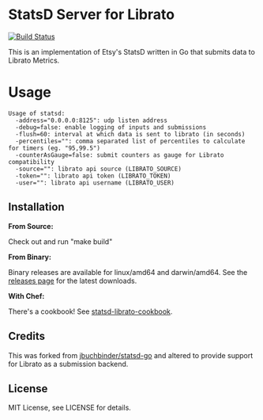 # StatsD Server for Librato

[![Build Status](https://secure.travis-ci.org/jcoene/statsd-librato.png?branch=master)](http://travis-ci.org/jcoene/statsd-librato)

This is an implementation of Etsy's StatsD written in Go that submits data to Librato Metrics.

# Usage

```
Usage of statsd:
  -address="0.0.0.0:8125": udp listen address
  -debug=false: enable logging of inputs and submissions
  -flush=60: interval at which data is sent to librato (in seconds)
  -percentiles="": comma separated list of percentiles to calculate for timers (eg. "95,99.5")
  -counterAsGauge=false: submit counters as gauge for Librato compatibility
  -source="": librato api source (LIBRATO_SOURCE)
  -token="": librato api token (LIBRATO_TOKEN)
  -user="": librato api username (LIBRATO_USER)
```

## Installation

**From Source:**

Check out and run "make build"

**From Binary:**

Binary releases are available for linux/amd64 and darwin/amd64. See the [releases page](https://github.com/jcoene/statsd-librato/releases) for the latest downloads.

**With Chef:**

There's a cookbook! See [statsd-librato-cookbook](https://github.com/jcoene/statsd-librato-cookbook).

## Credits

This was forked from [jbuchbinder/statsd-go](https://github.com/jbuchbinder/statsd-go) and altered to provide support for Librato as a submission backend.

## License

MIT License, see LICENSE for details.
